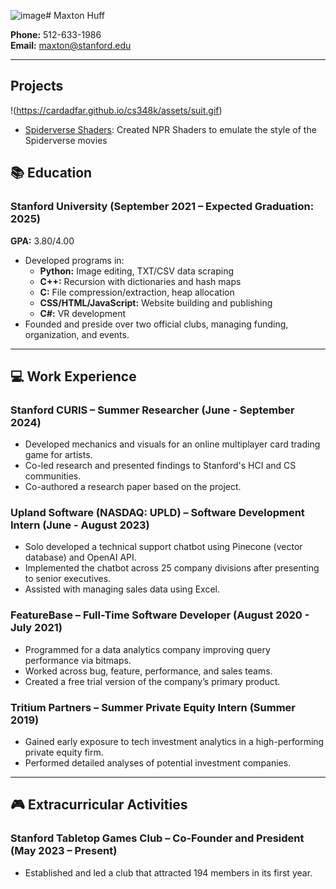![image](https://github.com/user-attachments/assets/aab66868-e71e-42a1-a98c-5415461ce4e7)# Maxton Huff

**Phone:** 512-633-1986  
**Email:** [maxton@stanford.edu](maxton@stanford.edu)

---
## Projects
!(https://cardadfar.github.io/cs348k/assets/suit.gif)
- [Spiderverse Shaders](https://cardadfar.github.io/cs348k/): Created NPR Shaders to emulate the style of the Spiderverse movies

## 📚 Education

### Stanford University (September 2021 – Expected Graduation: 2025)  
**GPA:** 3.80/4.00  
- Developed programs in:
  - **Python:** Image editing, TXT/CSV data scraping  
  - **C++:** Recursion with dictionaries and hash maps  
  - **C:** File compression/extraction, heap allocation  
  - **CSS/HTML/JavaScript:** Website building and publishing
  - **C#:** VR development  
- Founded and preside over two official clubs, managing funding, organization, and events.

---

## 💻 Work Experience

### **Stanford CURIS** – Summer Researcher (June - September 2024)  
- Developed mechanics and visuals for an online multiplayer card trading game for artists.  
- Co-led research and presented findings to Stanford's HCI and CS communities.  
- Co-authored a research paper based on the project.  

### **Upland Software (NASDAQ: UPLD)** – Software Development Intern (June - August 2023)  
- Solo developed a technical support chatbot using Pinecone (vector database) and OpenAI API.  
- Implemented the chatbot across 25 company divisions after presenting to senior executives.  
- Assisted with managing sales data using Excel.

### **FeatureBase** – Full-Time Software Developer (August 2020 - July 2021)  
- Programmed for a data analytics company improving query performance via bitmaps.  
- Worked across bug, feature, performance, and sales teams.
- Created a free trial version of the company’s primary product.

### **Tritium Partners** – Summer Private Equity Intern (Summer 2019)  
- Gained early exposure to tech investment analytics in a high-performing private equity firm.  
- Performed detailed analyses of potential investment companies.

---

## 🎮 Extracurricular Activities

### **Stanford Tabletop Games Club** – Co-Founder and President (May 2023 – Present)  
- Established and led a club that attracted 194 members in its first year.
